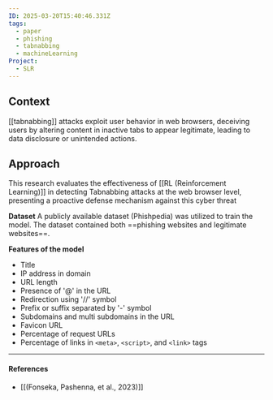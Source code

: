 ```yaml
---
ID: 2025-03-20T15:40:46.331Z
tags:
  - paper
  - phishing
  - tabnabbing
  - machineLearning
Project:
  - SLR
---
```

## Context

[[tabnabbing]] attacks exploit user behavior in web browsers, deceiving users by altering content in inactive tabs to appear legitimate, leading to data disclosure or unintended actions.
## Approach

This research evaluates the effectiveness of [[RL (Reinforcement Learning)]] in detecting Tabnabbing attacks at the web browser level, presenting a proactive defense mechanism against this cyber threat

**Dataset**
A publicly available dataset (Phishpedia) was utilized to train the model. The dataset contained both ==phishing websites and legitimate websites==. 

**Features of the model**
- Title
- IP address in domain
- URL length
- Presence of '@' in the URL
- Redirection using '//' symbol
- Prefix or suffix separated by '-' symbol
- Subdomains and multi subdomains in the URL
- Favicon URL
- Percentage of request URLs
- Percentage of links in `<meta>`, `<script>`, and `<link>` tags

---
#### References
- [[(Fonseka, Pashenna, et al., 2023)]]
